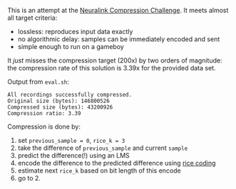 This is an attempt at the [Neuralink Compression Challenge](https://content.neuralink.com/compression-challenge/README.html). It meets almost all target criteria:

- lossless: reproduces input data exactly
- no algorithmic delay: samples can be immediately encoded and sent
- simple enough to run on a gameboy

It _just_ misses the compression target (200x) by two orders of magnitude: the compression rate of this solution is 3.39x for the provided data set.

Output from `eval.sh`:

```
All recordings successfully compressed.
Original size (bytes): 146800526
Compressed size (bytes): 43200926
Compression ratio: 3.39
```

Compression is done by:

1. set `previous_sample = 0`, `rice_k = 3`
2. take the difference of `previous_sample` and current `sample`
3. predict the difference(!) using an LMS
4. encode the difference to the predicted difference using [rice coding](https://en.wikipedia.org/wiki/Golomb_coding#Rice_coding)
5. estimate next `rice_k` based on bit length of this encode
6. go to 2.
